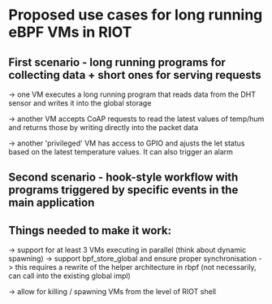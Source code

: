 # Proposed use cases for long running eBPF VMs in RIOT
## First scenario - long running programs for collecting data + short ones for serving requests
-> one VM executes a long running program that reads data from the DHT
   sensor and writes it into the global storage

-> another VM accepts CoAP requests to read the latest values of temp/hum
   and returns those by writing directly into the packet data

-> another 'privileged' VM has access to GPIO and ajusts the let status based
   on the latest temperature values. It can also trigger an alarm

## Second scenario - hook-style workflow with programs triggered by specific events in the main application

## Things needed to make it work:
-> support for at least 3 VMs executing in parallel (think about dynamic spawning)
-> support bpf_store_global and ensure proper synchronisation
   -> this requires a rewrite of the helper architecture in rbpf (not necessarily, can call into the existing global impl)

-> allow for killing / spawning VMs from the level of RIOT shell

